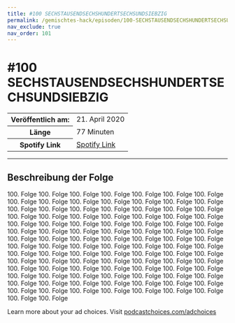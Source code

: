 ```yaml
---
title: #100 SECHSTAUSENDSECHSHUNDERTSECHSUNDSIEBZIG
permalink: /gemischtes-hack/episoden/100-SECHSTAUSENDSECHSHUNDERTSECHSUNDSIEBZIG
nav_exclude: true
nav_order: 101
---
```


# #100 SECHSTAUSENDSECHSHUNDERTSECHSUNDSIEBZIG
<table class="resp-table dcf-table dcf-table-responsive dcf-table-bordered dcf-table-striped dcf-w-100%">
                    <tbody>
                        <tr>
                            <th scope="row">Veröffentlich am:</th>
                            <td data-label="Veröffentlich am:">21. April 2020</td>
                        </tr>
                        <tr>
                            <th scope="row">Länge </th>
                            <td data-label="Länge ">77 Minuten</td>
                        </tr><tr>
                                <th scope="row">Spotify Link</th>
                                <td data-label="Spotify Link"><a href="https://open.spotify.com/episode/6gLEhoEMagBv6R2yWsiVP7">Spotify Link</a></td>
                            </tr></tbody>
                </table>

***

## Beschreibung der Folge

<div>
<p>100. Folge 100. Folge 100. Folge 100. Folge 100. Folge 100. Folge 100. Folge 100. Folge 100. Folge 100. Folge 100. Folge 100. Folge 100. Folge 100. Folge 100. Folge 100. Folge 100. Folge 100. Folge 100. Folge 100. Folge 100. Folge 100. Folge 100. Folge 100. Folge 100. Folge 100. Folge 100. Folge 100. Folge 100. Folge 100. Folge 100. Folge 100. Folge 100. Folge 100. Folge 100. Folge 100. Folge 100. Folge 100. Folge 100. Folge 100. Folge 100. Folge 100. Folge 100. Folge 100. Folge 100. Folge 100. Folge 100. Folge 100. Folge 100. Folge 100. Folge 100. Folge 100. Folge 100. Folge 100. Folge 100. Folge 100. Folge 100. Folge 100. Folge 100. Folge 100. Folge 100. Folge 100. Folge 100. Folge 100. Folge 100. Folge 100. Folge 100. Folge 100. Folge 100. Folge 100. Folge 100. Folge 100. Folge 100. Folge 100. Folge 100. Folge 100. Folge 100. Folge 100. Folge 100. Folge 100. Folge 100. Folge 100. Folge 100. Folge 100. Folge 100. Folge 100. Folge 100. Folge 100. Folge 100. Folge 100. Folge 100. Folge 100. Folge 100. Folge 100. Folge 100. Folge 100. Folge 100. Folge 100. Folge 100. Folge 100. Folge</p><p> </p><p>Learn more about your ad choices. Visit <a href="https://podcastchoices.com/adchoices">podcastchoices.com/adchoices</a></p>  
</div>

